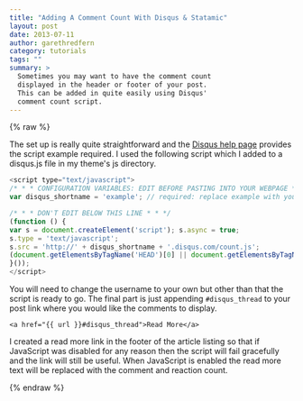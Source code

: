 ```yaml
---
title: "Adding A Comment Count With Disqus & Statamic"
layout: post
date: 2013-07-11
author: garethredfern
category: tutorials
tags: ""
summary: >
  Sometimes you may want to have the comment count
  displayed in the header or footer of your post.
  This can be added in quite easily using Disqus'
  comment count script.
---
```


{% raw %}

The set up is really quite straightforward and the [Disqus help page](http://help.disqus.com/customer/portal/articles/565624) provides the script example required. I used the following script which I added to a disqus.js file in my theme's js directory.

~~~javascript
<script type="text/javascript">
/* * * CONFIGURATION VARIABLES: EDIT BEFORE PASTING INTO YOUR WEBPAGE * * */
var disqus_shortname = 'example'; // required: replace example with your forum shortname

/* * * DON'T EDIT BELOW THIS LINE * * */
(function () {
var s = document.createElement('script'); s.async = true;
s.type = 'text/javascript';
s.src = 'http://' + disqus_shortname + '.disqus.com/count.js';
(document.getElementsByTagName('HEAD')[0] || document.getElementsByTagName('BODY')[0]).appendChild(s);
}());
</script>
~~~

You will need to change the username to your own but other than that the script is ready to go. The final part is just appending `#disqus_thread` to your post link where you would like the comments to display.

~~~twig
<a href="{{ url }}#disqus_thread">Read More</a>
~~~

I created a read more link in the footer of the article listing so that if JavaScript was disabled for any reason then the script will fail gracefully and the link will still be useful. When JavaScript is enabled the read more text will be replaced with the comment and reaction count.

{% endraw %}
